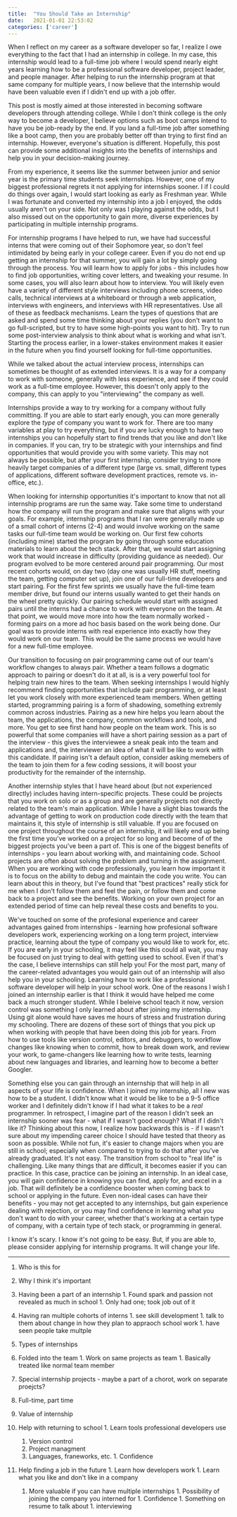 ```yaml
---
title:  "You Should Take an Internship"
date:   2021-01-01 22:53:02
categories: ['career']
---
```


When I reflect on my career as a software developer so far, I realize I owe everything to the fact that I had an internship in college. In my case, this internship would lead to a full-time job where I would spend nearly eight years learning how to be a professional software developer, project leader, and people manager. After helping to run the internship program at that same company for multiple years, I now believe that the internship would have been valuable even if I didn't end up with a job offer.

This post is mostly aimed at those interested in becoming software developers through attending college. While I don't think college is the only way to become a developer, I believe options such as boot camps intend to have you be job-ready by the end. If you land a full-time job after something like a boot camp, then you are probably better off than trying to first find an internship. However, everyone's situation is different. Hopefully, this post can provide some additional insights into the benefits of internships and help you in your decision-making journey.

From my experience, it seems like the summer between junior and senior year is the primary time students seek internships. However, one of my biggest professional regrets it not applying for internships sooner. I if I could do things over again, I would start looking as early as Freshman year. While I was fortunate and converted my internship into a job I enjoyed, the odds usually aren't on your side. Not only was I playing against the odds, but I also missed out on the opportunity to gain more, diverse experiences by participating in multiple internship programs.

For internship programs I have helped to run, we have had successful interns that were coming out of their Sophomore year, so don't feel intimidated by being early in your college career. Even if you do not end up getting an internship for that summer, you will gain a lot by simply going through the process. You will learn how to apply for jobs - this includes how to find job opportunities, writing cover letters, and tweaking your resume. In some cases, you will also learn about how to interview. You will likely even have a variety of different style interviews including phone screens, video calls, technical interviews at a whiteboard or through a web application, interviews with engineers, and interviews with HR representatives. Use all of these as feedback mechanisms. Learn the types of questions that are asked and spend some time thinking about your replies (you don't want to go full-scripted, but try to have some high-points you want to hit). Try to run some post-interview analysis to think about what is working and what isn't. Starting the process earlier, in a lower-stakes environment makes it easier in the future when you find yourself looking for full-time opportunities.

While we talked about the actual interview process, internships can sometimes be thought of as extended interviews. It is a way for a company to work with someone, generally with less experience, and see if they could work as a full-time employee. However, this doesn't only apply to the company, this can apply to you "interviewing" the company as well.

Internships provide a way to try working for a company without fully committing. If you are able to start early enough, you can more generally explore the _type_ of company you want to work for. There are too many variables at play to try everything, but if you are lucky enough to have two internships you can hopefully start to find trends that you like and don't like in companies. If you can, try to be strategic with your internships and find opportunities that would provide you with some variety. This may not always be possible, but after your first internship, consider trying to more heavily target companies of a different type (large vs. small, different types of applications, different software development practices, remote vs. in-office, etc.).

When looking for internship opportunities it's important to know that not all internship programs are run the same way. Take some time to understand how the company will run the program and make sure that aligns with your goals. For example, internship programs that I ran were generally made up of a small cohort of interns (2-4) and would involve working on the same tasks our full-time team would be working on. Our first few cohorts (including mine) started the program by going through some education materials to learn about the tech stack. After that, we would start assigning work that would increase in difficulty (providing guidance as needed). Our program evolved to be more centered around pair programming. Our most recent cohorts would, on day two (day one was usually HR stuff, meeting the team, getting computer set up), join one of our full-time developers and start pairing. For the first few sprints we usually have the full-time team member drive, but found our interns usually wanted to get their hands on the wheel pretty quickly. Our pairing schedule would start with assigned pairs until the interns had a chance to work with everyone on the team. At that point, we would move more into how the team normally worked - forming pairs on a more ad hoc basis based on the work being done. Our goal was to provide interns with real experience into exactly how they would work on our team. This would be the same process we would have for a new full-time employee. 

Our transition to focusing on pair programming came out of our team's workflow changes to always pair. Whether a team follows a dogmatic approach to pairing or doesn't do it at all, is is a very powerful tool for helping train new hires to the team. When seeking internships I would highly recommend finding opportunities that include pair programming, or at least let you work closely with more experienced team members. When getting started, programming pairing is a form of shadowing, something extremly common across industries. Pairing as a new hire helps you learn about the team, the applications, the company, common workflows and tools, and more. You get to see first hand how people on the team work. This is so powerful that some companies will have a short pairing session as a part of the interview - this gives the interviewee a sneak peak into the team and applications and, the interviewer an idea of what it will be like to work with this candidate. If pairing isn't a default option, consider asking memebers of the team to join them for a few coding sessions, it will boost your productivity for the remainder of the internship.

Another internship styles that I have heard about (but not experienced directly) includes having intern-specific projects. These could be projects that you work on solo or as a group and are generally projects not directly related to the team's main application. While I have a slight bias towards the advantage of getting to work on production code directly with the team that maintains it, this style of internship is still valuable. If you are focused on one project throughout the course of an internship, it will likely end up being the first time you've worked on a project for so long and become of of the biggest projects you've been a part of. This is one of the biggest benefits of internships - you learn about working with, and maintaining code. School projects are often about solving the problem and turning in the assignment. When you are working with code professionally, you learn how important it is to focus on the ability to debug and maintain the code you write. You can learn about this in theory, but I've found that "best practices" really stick for me when I don't follow them and feel the pain, or follow them and come back to a project and see the benefits. Working on your own project for an extended period of time can help reveal these costs and benefits to you. 

We've touched on some of the profesional experience and career advantages gained from internships - learning how profesional software developers work, experiencing working on a long term project, interview practice,  learning about the type of company you would like to work for, etc. If you are early in your schooling, it may feel like this could all wait, you may be focused on just trying to deal with getting used to school. Even if that's the case, I believe internships can still help you! For the most part, many of the career-related advantages you would gain out of an internship will also help you in your schooling. Learning how to work like a professional software developer will help in your school work. One of the reasons I wish I joined an internship earlier is that I think it would have helped me come back a much stronger student. While I beleive school teach it now, version control was something I only learned about after joining my internship. Using git alone would have saves me hours of stress and frustration during my schooling. There are dozens of these sort of things that you pick up when working with people that have been doing this job for years. From how to use tools like version control, editors, and debuggers, to workflow changes like knowing when to commit, how to break down work, and review your work, to game-changers like learning how to write tests, learning about new languages and libraries, and learning how to become a better Googler.

Something else you can gain through an internship that will help in all aspects of your life is confidence. When I joined my internship, all I new was how to be a student. I didn't know what it would be like to be a 9-5 office worker and I definitely didn't know if I had what it takes to be a _real_ programmer. In retrospect, I imagine part of the reason I didn't seek an internship sooner was fear - what if I wasn't good enough? What if I didn't like it? Thinking about this now, I realize how backwards this is - if I wasn't sure about my impending career choice I should have tested that theory as soon as possible. While not fun, it's easier to change majors when you are still in school; especially when compared to trying to do that after you've already graduated. It's not easy. The transition from school to "real life" is challenging. Like many things that are difficult, it becomes easier if you can practice. In this case, practice can be joining an internship. In an ideal case, you will gain confidence in knowing you can find, apply for, and excel in a job. That will definitely be a confidence booster when coming back to school or applying in the future. Even non-ideal cases can have their benefits - you may not get accepted to any internships, but gain experience dealing with rejection, or you may find confidence in learning what you don't want to do with your career, whether that's working at a certain type of company, with a certain type of tech stack, or programming in general. 

I know it's scary. I know it's not going to be easy. But, if you are able to, please consider applying for internship programs. It will change your life.






---

1. Who is this for 
1. Why I think it's important
  1. Having been a part of an internship
    1. Found spark and passion not revealed as much in school
    1. Only had one; took job out of it
  1. Having ran multiple cohorts of interns
    1. see skill development
    1. talk to them about change in how they plan to appraoch school work
    1. have seen people take multple
1. Types of internships
  1. Folded into the team
    1. Work on same projects as team
    1. Basically treated like normal team member
  1. Special internship projects - maybe a part of a chorot, work on separate proejcts? 
  1. Full-time, part time
1. Value of internship
  1. Help with returning to school
    1. Learn tools professional developers use
      1. Version control
      1. Project managment
      1. Languages, franeworks, etc.
    1. Confidence

  1. Help finding a job in the future
    1. Learn how developers work
    1. Learn what you like and don't like in a company
      1. More valuable if you can have multiple internships
    1. Possibility of joining the company you interned for
    1. Confidence
    1. Something on resume to talk about
    1. interviewing
